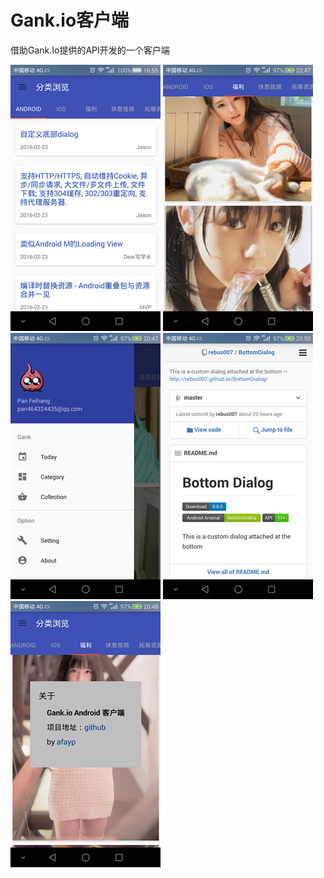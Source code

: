 # Gank.io客户端
借助Gank.Io提供的API开发的一个客户端

![](https://github.com/afayp/Gank/raw/master/screenshorts/s1.png)
![](https://github.com/afayp/Gank/raw/master/screenshorts/s2.png)
![](https://github.com/afayp/Gank/raw/master/screenshorts/s3.png)
![](https://github.com/afayp/Gank/raw/master/screenshorts/s4.png)
![](https://github.com/afayp/Gank/raw/master/screenshorts/s5.png)


